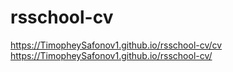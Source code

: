 # rsschool-cv
https://TimopheySafonov1.github.io/rsschool-cv/cv
https://TimopheySafonov1.github.io/rsschool-cv/